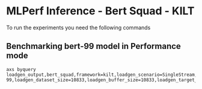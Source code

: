 # MLPerf Inference - Bert Squad - KILT

To run the experiments you need the following commands

## Benchmarking bert-99 model in Performance mode
```
axs byquery loadgen_output,bert_squad,framework=kilt,loadgen_scenario=SingleStream,loadgen_mode=PerformanceOnly,model_name=bert-99,loadgen_dataset_size=10833,loadgen_buffer_size=10833,loadgen_target_latency=7.5
```

